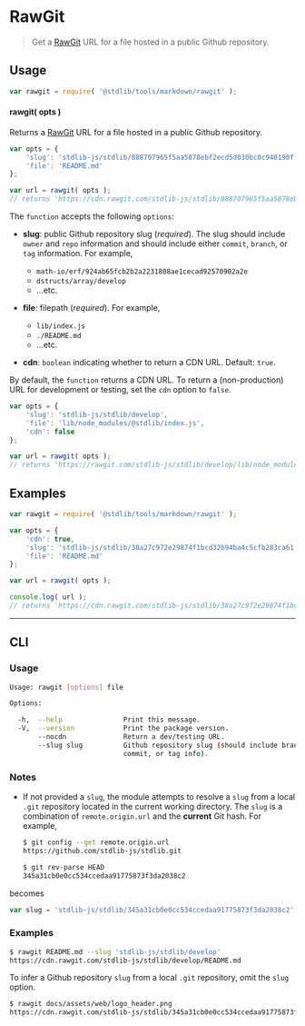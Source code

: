 # RawGit

> Get a [RawGit][rawgit] URL for a file hosted in a public Github repository.


<!-- Section to include introductory text. Make sure to keep an empty line after the intro `section` element and another before the `/section` close. -->

<section class="intro">

</section>

<!-- /.intro -->

<!-- Package usage documentation. -->

<section class="usage">

## Usage

``` javascript
var rawgit = require( '@stdlib/tools/markdown/rawgit' );
```

#### rawgit( opts )

Returns a [RawGit][rawgit] URL for a file hosted in a public Github repository.

``` javascript
var opts = {
    'slug': 'stdlib-js/stdlib/888707965f5aa5878ebf2ecd5d030bc0c940190f',
    'file': 'README.md'
};

var url = rawgit( opts );
// returns 'https://cdn.rawgit.com/stdlib-js/stdlib/888707965f5aa5878ebf2ecd5d030bc0c940190f/README.md'
```

The `function` accepts the following `options`:

* __slug__: public Github repository slug (*required*). The slug should include `owner` and `repo` information and should include either `commit`, `branch`, or `tag` information. For example,
  - `math-io/erf/924ab65fcb2b2a2231808ae1cecad92570902a2e`
  - `dstructs/array/develop`
  - ...etc.

* __file__: filepath (*required*). For example,
  - `lib/index.js` 
  - `./README.md`
  - ...etc.

* __cdn__: `boolean` indicating whether to return a CDN URL. Default: `true`.

By default, the `function` returns a CDN URL. To return a (non-production) URL for development or testing, set the `cdn` option to `false`.

``` javascript
var opts = {
    'slug': 'stdlib-js/stdlib/develop',
    'file': 'lib/node_modules/@stdlib/index.js',
    'cdn': false
};

var url = rawgit( opts );
// returns 'https://rawgit.com/stdlib-js/stdlib/develop/lib/node_modules/@stdlib/index.js'
```

</section>

<!-- /.usage -->

<!-- Package usage notes. Make sure to keep an empty line after the `section` element and another before the `/section` close. -->

<section class="notes">

</section>

<!-- /.notes -->

<!-- Package usage examples. -->

<section class="examples">

## Examples

``` javascript
var rawgit = require( '@stdlib/tools/markdown/rawgit' );

var opts = {
    'cdn': true,
    'slug': 'stdlib-js/stdlib/38a27c972e29874f1bcd32b94ba4c5cfb283ca61',
    'file': 'README.md'
};

var url = rawgit( opts );

console.log( url );
// returns 'https://cdn.rawgit.com/stdlib-js/stdlib/38a27c972e29874f1bcd32b94ba4c5cfb283ca61/README.md'
```

</section>

<!-- /.examples -->


---

<section class="cli">

## CLI

<!-- CLI usage documentation. -->

<section class="usage">

### Usage

``` bash
Usage: rawgit [options] file

Options:

  -h,  --help               Print this message.
  -V,  --version            Print the package version.
       --nocdn              Return a dev/testing URL.
       --slug slug          Github repository slug (should include branch,
                            commit, or tag info).
```

</section>

<!-- /.usage -->

<!-- CLI usage notes. Make sure to keep an empty line after the `section` element and another before the `/section` close. -->

<section class="notes">


### Notes

* If not provided a `slug`, the module attempts to resolve a `slug` from a local `.git` repository located in the current working directory. The `slug` is a combination of `remote.origin.url` and the __current__ Git hash. For example,

   ``` bash
   $ git config --get remote.origin.url
   https://github.com/stdlib-js/stdlib.git

   $ git rev-parse HEAD
   345a31cb0e0cc534ccedaa91775873f3da2038c2
   ```

becomes

   ``` javascript
   var slug = 'stdlib-js/stdlib/345a31cb0e0cc534ccedaa91775873f3da2038c2';
   ```

</section>

<!-- /.notes -->

<!-- CLI usage examples. -->

<section class="examples">

### Examples

``` bash
$ rawgit README.md --slug 'stdlib-js/stdlib/develop'
https://cdn.rawgit.com/stdlib-js/stdlib/develop/README.md
```

To infer a Github repository `slug` from a local `.git` repository, omit the `slug` option.

``` bash
$ rawgit docs/assets/web/logo_header.png
https://cdn.rawgit.com/stdlib-js/stdlib/345a31cb0e0cc534ccedaa91775873f3da2038c2/docs/assets/web/logo_header.png
```


</section>

<!-- /.examples -->

</section>

<!-- /.cli -->

<!-- Section to include cited references. If references are included, add a horizontal rule *before* the section. Make sure to keep an empty line after the `section` element and another before the `/section` close. -->

<section class="references">

</section>

<!-- /.references -->

<!-- Section for all links. Make sure to keep an empty line after the `section` element and another before the `/section` close. -->

<section class="links">

[rawgit]: http://rawgit.com/

</section>

<!-- /.links -->

